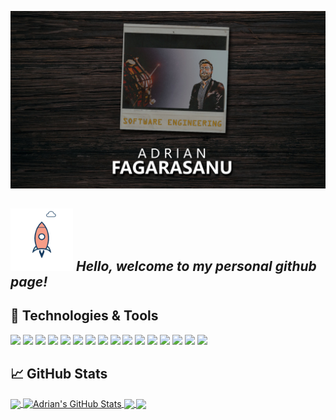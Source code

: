 ![image_of_adrian](header.jpg)
## <img src="animat-rocket-color.gif" width="100"> *Hello, welcome to my personal github page!* 

<!--
**AdrianGeorgeFagarasanu/AdrianGeorgeFagarasanu** is a ✨ _special_ ✨ repository because its `README.md` (this file) appears on your GitHub profile.

Here are some ideas to get you started:

- 🔭 I’m currently working on ...
- 🌱 I’m currently learning ...
- 👯 I’m looking to collaborate on ...
- 🤔 I’m looking for help with ...
- 💬 Ask me about ...
- 📫 How to reach me: ...
- 😄 Pronouns: ...
- ⚡ Fun fact: ...
-->
## 🔧 Technologies & Tools
![](https://img.shields.io/badge/OS-Linux-informational?style=flat&logo=linux&logoColor=white&color=2bbc8a)
![](https://img.shields.io/badge/OS-Windows-informational?style=flat&logo=windows&logoColor=white&color=2bbc8a)
![](https://img.shields.io/badge/Editor-VS_Code-informational?style=flat&logo=vscode&logoColor=white&color=2bbc8a)
![](https://img.shields.io/badge/Editor-Eclipse-informational?style=flat&logo=eclipse&logoColor=white&color=2bbc8a)
![](https://img.shields.io/badge/Editor-Atom-informational?style=flat&logo=atom&logoColor=white&color=2bbc8a)
![](https://img.shields.io/badge/Code-Python-informational?style=flat&logo=python&logoColor=white&color=2bbc8a)
![](https://img.shields.io/badge/Code-Java-informational?style=flat&logo=java&logoColor=white&color=2bbc8a)
![](https://img.shields.io/badge/Code-C-informational?style=flat&logo=c&logoColor=white&color=2bbc8a)
![](https://img.shields.io/badge/Code-C++-informational?style=flat&logo=c++&logoColor=white&color=2bbc8a)
![](https://img.shields.io/badge/Code-C#-informational?style=flat&logo=csharp&logoColor=white&color=2bbc8a)
![](https://img.shields.io/badge/Shell-Bash-informational?style=flat&logo=gnu-bash&logoColor=white&color=2bbc8a)
![](https://img.shields.io/badge/Tools-MySQL-informational?style=flat&logo=mysql&logoColor=white&color=2bbc8a)
![](https://img.shields.io/badge/Tools-Docker-informational?style=flat&logo=docker&logoColor=white&color=2bbc8a)
![](https://img.shields.io/badge/Tools-Git-informational?style=flat&logo=git&logoColor=white&color=2bbc8a)
![](https://img.shields.io/badge/Engine-UE4-informational?style=flat&logo=unreal&logoColor=white&color=2bbc8a)
![](https://img.shields.io/badge/Engine-Unity3D-informational?style=flat&logo=unity3d&logoColor=white&color=2bbc8a)

## &#x1f4c8; GitHub Stats

<a href="https://github.com/AdrianGeorgeFagarasanu/AdrianGeorgeFagarasanu">
  <img align="center" src="https://github-readme-stats.vercel.app/api/top-langs/?username=AdrianGeorgeFagarasanu&hide=java,html,tex&title_color=ffffff&text_color=c9cacc&icon_color=2bbc8a&bg_color=1d1f21&langs_count=3" />
</a>
<a href="https://github.com/AdrianGeorgeFagarasanu/AdrianGeorgeFagarasanu">
  <img align="center" src="https://github-readme-stats.vercel.app/api?username=AdrianGeorgeFagarasanu&show_icons=true&line_height=27&count_private=true&title_color=ffffff&text_color=c9cacc&icon_color=2bbc8a&bg_color=1d1f21" alt="Adrian's GitHub Stats" />
</a>

<a href="https://github.com/AdrianGeorgeFagarasanu/python-project-blueprint">
  <img align="center" src="https://github-readme-stats.vercel.app/api/pin/?username=AdrianGeorgeFagarasanu&repo=python-project-blueprint&title_color=ffffff&text_color=c9cacc&icon_color=2bbc8a&bg_color=1d1f21" />
</a>


<a href="https://github.com/AdrianGeorgeFagarasanu/go-project-blueprint">
  <img align="center" src="https://github-readme-stats.vercel.app/api/pin/?username=AdrianGeorgeFagarasanu&repo=go-project-blueprint&title_color=ffffff&text_color=c9cacc&icon_color=2bbc8a&bg_color=1d1f21" />
</a> 
